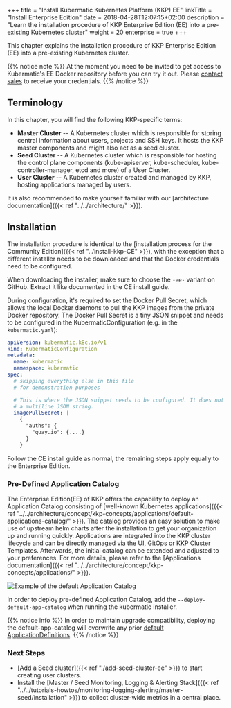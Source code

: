 +++
title = "Install Kubermatic Kubernetes Platform (KKP) EE"
linkTitle = "Install Enterprise Edition"
date = 2018-04-28T12:07:15+02:00
description = "Learn the installation procedure of KKP Enterprise Edition (EE) into a pre-existing Kubernetes cluster"
weight = 20
enterprise = true
+++

This chapter explains the installation procedure of KKP Enterprise Edition (EE) into a pre-existing
Kubernetes cluster.

{{% notice note %}}
At the moment you need to be invited to get access to Kubermatic's EE Docker repository before you can try it out.
Please [contact sales](mailto:sales@kubermatic.com) to receive your credentials.
{{% /notice %}}

## Terminology

In this chapter, you will find the following KKP-specific terms:

* **Master Cluster** -- A Kubernetes cluster which is responsible for storing central information about users, projects and SSH keys. It hosts the KKP master components and might also act as a seed cluster.
* **Seed Cluster** -- A Kubernetes cluster which is responsible for hosting the control plane components (kube-apiserver, kube-scheduler, kube-controller-manager, etcd and more) of a User Cluster.
* **User Cluster** -- A Kubernetes cluster created and managed by KKP, hosting applications managed by users.

It is also recommended to make yourself familiar with our [architecture documentation]({{< ref "../../architecture/" >}}).

## Installation

The installation procedure is identical to the [installation process for the Community Edition]({{< ref "../install-kkp-CE" >}}),
with the exception that a different installer needs to be downloaded and that the Docker credentials need to be configured.

When downloading the installer, make sure to choose the `-ee-` variant on GitHub. Extract it like documented in the CE install
guide.

During configuration, it's required to set the Docker Pull Secret, which allows the local Docker daemons to pull the KKP
images from the private Docker repository. The Docker Pull Secret is a tiny JSON snippet and needs to be configured in the
KubermaticConfiguration (e.g. in the `kubermatic.yaml`):

```yaml
apiVersion: kubermatic.k8c.io/v1
kind: KubermaticConfiguration
metadata:
  name: kubermatic
  namespace: kubermatic
spec:
  # skipping everything else in this file
  # for demonstration purposes

  # This is where the JSON snippet needs to be configured. It does not need to be
  # a multiline JSON string.
  imagePullSecret: |
    {
      "auths": {
        "quay.io": {....}
      }
    }
```

Follow the CE install guide as normal, the remaining steps apply equally to the Enterprise Edition.


### Pre-Defined Application Catalog

The Enterprise Edition(EE) of KKP offers the capability to deploy an Application Catalog consisting of [well-known Kubernetes applications]({{< ref "../../architecture/concept/kkp-concepts/applications/default-applications-catalog/" >}}).
The catalog provides an easy solution to make use of upstream helm charts after the installation to get your organization up and running quickly. Applications are integrated into the KKP cluster lifecycle and can be directly managed via the UI, GitOps or KKP Cluster Templates. Afterwards, the initial catalog can be extended and adjusted to your preferences. For more details, please refer to the [Applications documentation]({{< ref "../../architecture/concept/kkp-concepts/applications/" >}}).

![Example of the default Application Catalog](/img/kubermatic/common/applications/default-application-catalogue.png "Example of the default Application Catalog")

In order to deploy pre-defined Application Catalog, add the `--deploy-default-app-catalog` when running the kubermatic installer.

{{% notice info %}}
In order to maintain upgrade compatibility, deploying the default-app-catalog will overwrite any prior [default ApplicationDefinitions](https://github.com/kubermatic/kubermatic/tree/main/pkg/ee/default-application-catalog/applicationdefinitions).
{{% /notice %}}

### Next Steps

* [Add a Seed cluster]({{< ref "./add-seed-cluster-ee" >}}) to start creating user clusters.
* Install the [Master / Seed Monitoring, Logging & Alerting Stack]({{< ref "../../tutorials-howtos/monitoring-logging-alerting/master-seed/installation" >}}) to collect cluster-wide metrics in a central place.
